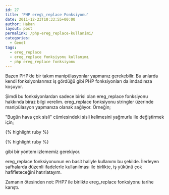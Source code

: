 ```yaml
---
id: 27
title: 'PHP ereg\_replace Fonksiyonu'
date: 2011-12-23T10:33:55+00:00
author: Hakan
layout: post
permalink: /php-ereg_replace-kullanimi/
categories:
  - Genel
tags:
  - ereg_replace
  - ereg_replace fonksiyonu kullanımı
  - php ereg_replace fonksiyonu
---
```

Bazen PHP’de bir takım manipülasyonlar yapmanız gerekebilir. Bu anlarda kendi fonksiyonlarımız iş gördüğü gibi PHP fonksiyonları da imdadınıza koşuyor.

Şimdi bu fonksiyonlardan sadece birisi olan ereg\_replace fonksiyonu hakkında biraz bilgi verelim. ereg\_replace fonksiyonu stringler üzerinde manipülasyon yapmanıza olanak sağlıyor. Örneğin;

"Bugün hava çok sisli" cümlesindeki sisli kelimesini yağmurlu ile değiştirmek için;

{% highlight ruby %}
<?php
$cumle="Bugün hava çok sisli";
$cumle=ereg_replace("sisli","yağmurlu",$cumle);
?>
{% highlight ruby %}

gibi bir yöntem izlememiz gerekiyor. 

ereg_replace fonksiyonunun en basit haliyle kullanımı bu şekilde. İlerleyen safhalarda düzenli ifadelerle kullanılması ile birlikte, iş yükünü çok hafifleteceğini hatırlatayım.

Zamanın ötesinden not: PHP7 ile birlikte ereg_replace fonksiyonu tarihe karıştı.
